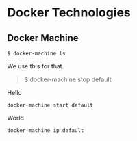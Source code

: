 # Docker Technologies

## Docker Machine

`$ docker-machine ls`


We use this for that.

> $ docker-machine stop default

Hello

`docker-machine start default`


World


`docker-machine ip default`

